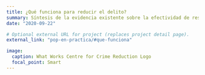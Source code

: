 ```yaml
---
title: ¿Qué funciona para reducir el delito?
summary: Síntesis de la evidencia existente sobre la efectividad de respuestas a problemas delictivos.
date: "2020-09-22"

# Optional external URL for project (replaces project detail page).
external_link: "pop-en-practica/#que-funciona"

image:
  caption: What Works Centre for Crime Reduction Logo
  focal_point: Smart
---
```

